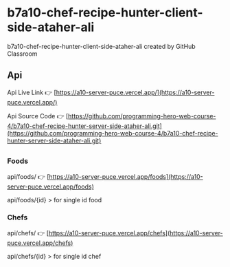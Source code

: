 # b7a10-chef-recipe-hunter-client-side-ataher-ali
b7a10-chef-recipe-hunter-client-side-ataher-ali created by GitHub Classroom



## Api 
Api Live Link   👉 [https://a10-server-puce.vercel.app/](https://a10-server-puce.vercel.app/)

Api Source Code 👉 [https://github.com/programming-hero-web-course-4/b7a10-chef-recipe-hunter-server-side-ataher-ali.git](https://github.com/programming-hero-web-course-4/b7a10-chef-recipe-hunter-server-side-ataher-ali.git)

##
### Foods
api/foods/ 👉 [https://a10-server-puce.vercel.app/foods](https://a10-server-puce.vercel.app/foods)

api/foods/{id} > for single id food

### Chefs
api/chefs/ 👉 [https://a10-server-puce.vercel.app/chefs](https://a10-server-puce.vercel.app/chefs)

api/chefs/{id} > for single id chef

